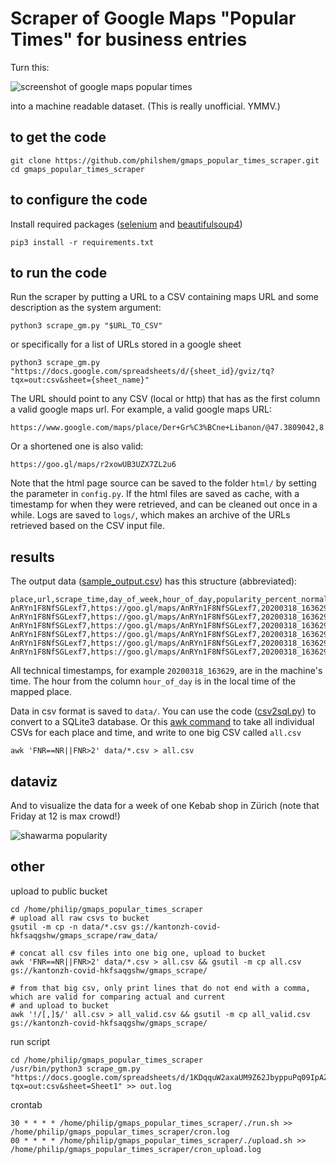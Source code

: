 # Scraper of Google Maps "Popular Times" for business entries

Turn this:

![screenshot of google maps popular times](https://gist.githubusercontent.com/philshem/71507d4e8ecfabad252fbdf4d9f8bdd2/raw/ab2530b4b3bfab57f4fe65ddc58792f4bb76758e/gmaps_popular_times.png)

into a machine readable dataset. (This is really unofficial. YMMV.)

## to get the code

    git clone https://github.com/philshem/gmaps_popular_times_scraper.git
    cd gmaps_popular_times_scraper

## to configure the code

Install required packages ([selenium](https://pypi.org/project/selenium/) and [beautifulsoup4](https://pypi.org/project/beautifulsoup4/))

    pip3 install -r requirements.txt

## to run the code

Run the scraper by putting a URL to a CSV containing maps URL and some description as the system argument:

    python3 scrape_gm.py "$URL_TO_CSV"

or specifically for a list of URLs stored in a google sheet

    python3 scrape_gm.py "https://docs.google.com/spreadsheets/d/{sheet_id}/gviz/tq?tqx=out:csv&sheet={sheet_name}"

The URL should point to any CSV (local or http) that has as the first column a valid google maps url.
For example, a valid google maps URL:

    https://www.google.com/maps/place/Der+Gr%C3%BCne+Libanon/@47.3809042,8.5325368,17z/data=!3m1!4b1!4m5!3m4!1s0x47900a0e662015b7:0x54fec14b60b7f528!8m2!3d47.3809006!4d8.5347255

Or a shortened one is also valid:

    https://goo.gl/maps/r2xowUB3UZX7ZL2u6

Note that the html page source can be saved to the folder `html/` by setting the parameter in `config.py`. If the html files are saved as cache, with a timestamp for when they were retrieved, and can be cleaned out once in a while. Logs are saved to `logs/`, which makes an archive of the URLs retrieved based on the CSV input file.

## results

The output data ([sample_output.csv](https://raw.githubusercontent.com/philshem/gmaps_popular_times_scraper/master/sample_output.csv)) has this structure (abbreviated):

```
place,url,scrape_time,day_of_week,hour_of_day,popularity_percent_normal,popularity_percent_current
AnRYn1F8NfSGLexf7,https://goo.gl/maps/AnRYn1F8NfSGLexf7,20200318_163629,Wednesday,13,38,
AnRYn1F8NfSGLexf7,https://goo.gl/maps/AnRYn1F8NfSGLexf7,20200318_163629,Wednesday,14,45,
AnRYn1F8NfSGLexf7,https://goo.gl/maps/AnRYn1F8NfSGLexf7,20200318_163629,Wednesday,15,61,
AnRYn1F8NfSGLexf7,https://goo.gl/maps/AnRYn1F8NfSGLexf7,20200318_163629,Wednesday,16,79,30
AnRYn1F8NfSGLexf7,https://goo.gl/maps/AnRYn1F8NfSGLexf7,20200318_163629,Wednesday,17,90,
AnRYn1F8NfSGLexf7,https://goo.gl/maps/AnRYn1F8NfSGLexf7,20200318_163629,Wednesday,18,88,
```

All technical timestamps, for example `20200318_163629`, are in the machine's time. The hour from the column `hour_of_day` is in the local time of the mapped place.

Data in csv format is saved to `data/`. You can use the code ([csv2sql.py](https://raw.githubusercontent.com/philshem/gmaps_popular_times_scraper/master/csv2sql.py)) to convert to a SQLite3 database. Or this [awk command](https://stackoverflow.com/a/40922632/2327328) to take all individual CSVs for each place and time, and write to one big CSV called `all.csv`

    awk 'FNR==NR||FNR>2' data/*.csv > all.csv

## dataviz

And to visualize the data for a week of one Kebab shop in Zürich (note that Friday at 12 is max crowd!)

![shawarma popularity](https://gist.githubusercontent.com/philshem/71507d4e8ecfabad252fbdf4d9f8bdd2/raw/ab2530b4b3bfab57f4fe65ddc58792f4bb76758e/shawarma_popularity.png)


## other

upload to public bucket

```
cd /home/philip/gmaps_popular_times_scraper
# upload all raw csvs to bucket
gsutil -m cp -n data/*.csv gs://kantonzh-covid-hkfsaqgshw/gmaps_scrape/raw_data/

# concat all csv files into one big one, upload to bucket
awk 'FNR==NR||FNR>2' data/*.csv > all.csv && gsutil -m cp all.csv gs://kantonzh-covid-hkfsaqgshw/gmaps_scrape/

# from that big csv, only print lines that do not end with a comma, which are valid for comparing actual and current
# and upload to bucket
awk '!/[,]$/' all.csv > all_valid.csv && gsutil -m cp all_valid.csv gs://kantonzh-covid-hkfsaqgshw/gmaps_scrape/
```

run script

```
cd /home/philip/gmaps_popular_times_scraper
/usr/bin/python3 scrape_gm.py "https://docs.google.com/spreadsheets/d/1KDqquW2axaUM9Z62JbyppuPq09IpAZRSIpPLb08nVqQ/gviz/tq?tqx=out:csv&sheet=Sheet1" >> out.log
```

crontab

```
30 * * * * /home/philip/gmaps_popular_times_scraper/./run.sh >> /home/philip/gmaps_popular_times_scraper/cron.log
00 * * * * /home/philip/gmaps_popular_times_scraper/./upload.sh >> /home/philip/gmaps_popular_times_scraper/cron_upload.log
```
